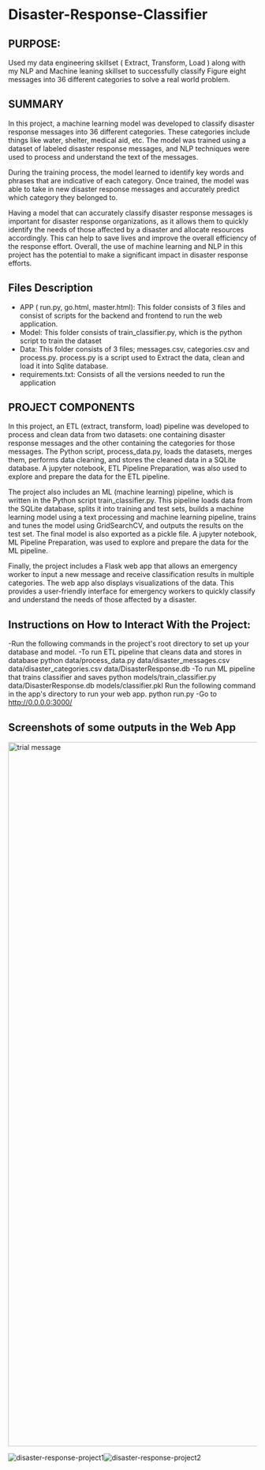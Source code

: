 # Disaster-Response-Classifier


## PURPOSE:
Used my data engineering skillset ( Extract, Transform, Load ) along with my NLP and Machine leaning skillset to successfully classify 
Figure eight messages into 36 different categories to solve a real world problem.

## SUMMARY
In this project, a machine learning model was developed to classify disaster response messages into 36 different categories. These categories include things like water, shelter, medical aid, etc. The model was trained using a dataset of labeled disaster response messages, and NLP techniques were used to process and understand the text of the messages.

During the training process, the model learned to identify key words and phrases that are indicative of each category. Once trained, the model was able to take in new disaster response messages and accurately predict which category they belonged to.

Having a model that can accurately classify disaster response messages is important for disaster response organizations, as it allows them to quickly identify the needs of those affected by a disaster and allocate resources accordingly. This can help to save lives and improve the overall efficiency of the response effort. Overall, the use of machine learning and NLP in this project has the potential to make a significant impact in disaster response efforts.

## Files Description

- APP ( run.py, go.html, master.html): This folder consists of 3 files and consist of scripts for the backend and frontend to run the web application.
- Model: This folder consists of train_classifier.py, which is the python script to train the dataset
- Data: This folder consists of 3 files; messages.csv, categories.csv and process.py. process.py is a script used to Extract the data, clean and load it into Sqlite database.
- requirements.txt: Consists of all the versions needed to run the application

## PROJECT COMPONENTS

In this project, an ETL (extract, transform, load) pipeline was developed to process and clean data from two datasets: one containing disaster response messages and the other containing the categories for those messages. The Python script, process_data.py, loads the datasets, merges them, performs data cleaning, and stores the cleaned data in a SQLite database. A jupyter notebook, ETL Pipeline Preparation, was also used to explore and prepare the data for the ETL pipeline.

The project also includes an ML (machine learning) pipeline, which is written in the Python script train_classifier.py. This pipeline loads data from the SQLite database, splits it into training and test sets, builds a machine learning model using a text processing and machine learning pipeline, trains and tunes the model using GridSearchCV, and outputs the results on the test set. The final model is also exported as a pickle file. A jupyter notebook, ML Pipeline Preparation, was used to explore and prepare the data for the ML pipeline.

Finally, the project includes a Flask web app that allows an emergency worker to input a new message and receive classification results in multiple categories. The web app also displays visualizations of the data. This provides a user-friendly interface for emergency workers to quickly classify and understand the needs of those affected by a disaster.

## Instructions on How to Interact With the Project:

-Run the following commands in the project's root directory to set up your database and model.
-To run ETL pipeline that cleans data and stores in database python data/process_data.py data/disaster_messages.csv data/disaster_categories.csv data/DisasterResponse.db
-To run ML pipeline that trains classifier and saves python models/train_classifier.py data/DisasterResponse.db models/classifier.pkl
Run the following command in the app's directory to run your web app. python run.py
-Go to http://0.0.0.0:3000/

## Screenshots of some outputs in the Web App
<img width="1426" alt="trial message" src="https://user-images.githubusercontent.com/90535174/210775190-1b2250d3-a931-4c38-b0bd-15003c34f4f4.png">

![disaster-response-project1](https://user-images.githubusercontent.com/90535174/210775549-16b1f986-0c11-4248-b2e2-30703229490d.png)![disaster-response-project2](https://user-images.githubusercontent.com/90535174/210775574-ca23a297-6505-4609-a11b-cfa19bbd528e.png)

